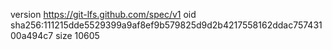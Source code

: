 version https://git-lfs.github.com/spec/v1
oid sha256:111215dde5529399a9af8ef9b579825d9d2b4217558162ddac75743100a494c7
size 10605
